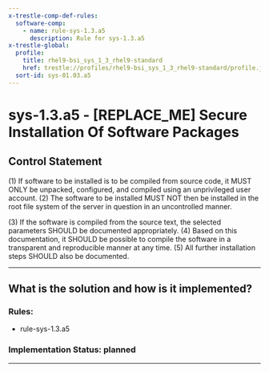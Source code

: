 ```yaml
---
x-trestle-comp-def-rules:
  software-comp:
    - name: rule-sys-1.3.a5
      description: Rule for sys-1.3.a5
x-trestle-global:
  profile:
    title: rhel9-bsi_sys_1_3_rhel9-standard
    href: trestle://profiles/rhel9-bsi_sys_1_3_rhel9-standard/profile.json
  sort-id: sys-01.03.a5
---
```


# sys-1.3.a5 - \[REPLACE_ME\] Secure Installation Of Software Packages

## Control Statement

(1) If software to be installed is to be compiled from source code, it MUST ONLY be unpacked,
configured, and compiled using an unprivileged user account. (2) The software to be installed
MUST NOT then be installed in the root file system of the server in question in an
uncontrolled manner.

(3) If the software is compiled from the source text, the selected parameters SHOULD be
documented appropriately. (4) Based on this documentation, it SHOULD be possible to compile
the software in a transparent and reproducible manner at any time. (5) All further installation
steps SHOULD also be documented.

______________________________________________________________________

## What is the solution and how is it implemented?

<!-- For implementation status enter one of: implemented, partial, planned, alternative, not-applicable -->

<!-- Note that the list of rules under ### Rules: is read-only and changes will not be captured after assembly to JSON -->

<!-- Add control implementation description here for control: sys-1.3.a5 -->

### Rules:

  - rule-sys-1.3.a5

### Implementation Status: planned

______________________________________________________________________
